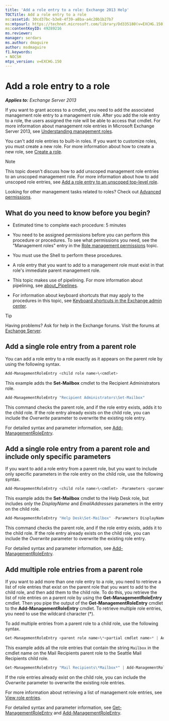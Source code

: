```yaml
---
title: 'Add a role entry to a role: Exchange 2013 Help'
TOCTitle: Add a role entry to a role
ms:assetid: 30cd37bc-b3e8-4f39-a8ba-a4c20b1b27b7
ms:mtpsurl: https://technet.microsoft.com/library/Dd335180(v=EXCHG.150)
ms:contentKeyID: 49289216
ms.reviewer: 
manager: serdars
ms.author: dmaguire
author: msdmaguire
f1.keywords:
- NOCSH
mtps_version: v=EXCHG.150
---
```


# Add a role entry to a role

_**Applies to:** Exchange Server 2013_

If you want to grant access to a cmdlet, you need to add the associated management role entry to a management role. After you add the role entry to a role, the users assigned the role will be able to access that cmdlet. For more information about management role entries in Microsoft Exchange Server 2013, see [Understanding management roles](understanding-management-roles-exchange-2013-help.md).

You can't add role entries to built-in roles. If you want to customize roles, you must create a new role. For more information about how to create a new role, see [Create a role](create-a-role-exchange-2013-help.md).

> [!NOTE]
> This topic doesn't discuss how to add unscoped management role entries to an unscoped management role. For more information about how to add unscoped role entries, see [Add a role entry to an unscoped top-level role](add-a-role-entry-to-an-unscoped-top-level-role-exchange-2013-help.md).

Looking for other management tasks related to roles? Check out [Advanced permissions](advanced-permissions-exchange-2013-help.md).

## What do you need to know before you begin?

- Estimated time to complete each procedure: 5 minutes

- You need to be assigned permissions before you can perform this procedure or procedures. To see what permissions you need, see the "Management roles" entry in the [Role management permissions](role-management-permissions-exchange-2013-help.md) topic.

- You must use the Shell to perform these procedures.

- A role entry that you want to add to a management role must exist in that role's immediate parent management role.

- This topic makes use of pipelining. For more information about pipelining, see [about_Pipelines](/powershell/module/microsoft.powershell.core/about/about_pipelines).

- For information about keyboard shortcuts that may apply to the procedures in this topic, see [Keyboard shortcuts in the Exchange admin center](keyboard-shortcuts-in-the-exchange-admin-center-2013-help.md).

> [!TIP]
> Having problems? Ask for help in the Exchange forums. Visit the forums at [Exchange Server](https://social.technet.microsoft.com/forums/office/home?category=exchangeserver).

## Add a single role entry from a parent role

You can add a role entry to a role exactly as it appears on the parent role by using the following syntax.

```powershell
Add-ManagementRoleEntry <child role name>\<cmdlet>
```

This example adds the **Set-Mailbox** cmdlet to the Recipient Administrators role.

```powershell
Add-ManagementRoleEntry "Recipient Administrators\Set-Mailbox"
```

This command checks the parent role, and if the role entry exists, adds it to the child role. If the role entry already exists on the child role, you can include the *Overwrite* parameter to overwrite the existing role entry.

For detailed syntax and parameter information, see [Add-ManagementRoleEntry](/powershell/module/exchange/Add-ManagementRoleEntry).

## Add a single role entry from a parent role and include only specific parameters

If you want to add a role entry from a parent role, but you want to include only specific parameters in the role entry on the child role, use the following syntax.

```powershell
Add-ManagementRoleEntry <child role name>\<cmdlet> -Parameters <parameter 1>, <parameter 2>, <parameter...>
```

This example adds the **Set-Mailbox** cmdlet to the Help Desk role, but includes only the *DisplayName* and *EmailAddresses* parameters in the entry on the child role.

```powershell
Add-ManagementRoleEntry "Help Desk\Set-Mailbox" -Parameters DisplayName, EmailAddresses
```

This command checks the parent role, and if the role entry exists, adds it to the child role. If the role entry already exists on the child role, you can include the *Overwrite* parameter to overwrite the existing role entry.

For detailed syntax and parameter information, see [Add-ManagementRoleEntry](/powershell/module/exchange/Add-ManagementRoleEntry).

## Add multiple role entries from a parent role

If you want to add more than one role entry to a role, you need to retrieve a list of role entries that exist on the parent role that you want to add to the child role, and then add them to the child role. To do this, you retrieve the list of role entries on a parent role by using the **Get-ManagementRoleEntry** cmdlet. Then you pipe the output of the **Get-ManagementRoleEntry** cmdlet to the **Add-ManagementRoleEntry** cmdlet. To retrieve multiple role entries, you need to use the wildcard character (\*).

To add multiple entries from a parent role to a child role, use the following syntax.

```powershell
Get-ManagementRoleEntry <parent role name>\*<partial cmdlet name>* | Add-ManagementRoleEntry -Role <child role name>
```

This example adds all the role entries that contain the string `Mailbox` in the cmdlet name on the Mail Recipients parent role to the Seattle Mail Recipients child role.

```powershell
Get-ManagementRoleEntry "Mail Recipients\*Mailbox*" | Add-ManagementRoleEntry -Role "Seattle Mail Recipients"
```

If the role entries already exist on the child role, you can include the *Overwrite* parameter to overwrite the existing role entries.

For more information about retrieving a list of management role entries, see [View role entries](view-role-entries-exchange-2013-help.md).

For detailed syntax and parameter information, see [Get-ManagementRoleEntry](/powershell/module/exchange/Get-ManagementRoleEntry) and [Add-ManagementRoleEntry](/powershell/module/exchange/Add-ManagementRoleEntry).
